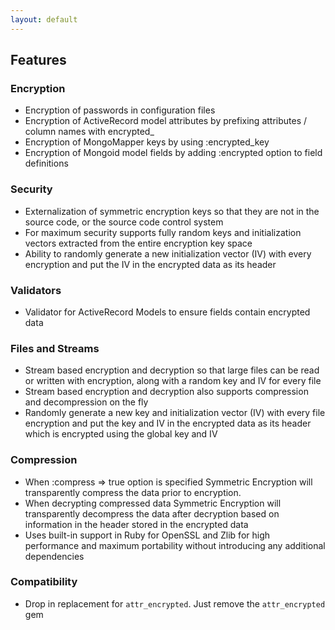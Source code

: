 ```yaml
---
layout: default
---
```


## Features

### Encryption

* Encryption of passwords in configuration files
* Encryption of ActiveRecord model attributes by prefixing attributes / column
  names with encrypted_
* Encryption of MongoMapper keys by using :encrypted_key
* Encryption of Mongoid model fields by adding :encrypted option to field
  definitions

### Security

* Externalization of symmetric encryption keys so that they are not in the
  source code, or the source code control system
* For maximum security supports fully random keys and initialization vectors
  extracted from the entire encryption key space
* Ability to randomly generate a new initialization vector (IV) with every
  encryption and put the IV in the encrypted data as its header

### Validators

* Validator for ActiveRecord Models to ensure fields contain encrypted data

### Files and Streams

* Stream based encryption and decryption so that large files can be read or
  written with encryption, along with a random key and IV for every file
* Stream based encryption and decryption also supports compression and decompression
  on the fly
* Randomly generate a new key and initialization vector (IV) with every
  file encryption and put the key and IV in the encrypted data as its header which
  is encrypted using the global key and IV

### Compression

* When :compress => true option is specified Symmetric Encryption will transparently
  compress the data prior to encryption.
* When decrypting compressed data Symmetric Encryption will transparently decompress
  the data after decryption based on information in the header stored in the encrypted data
* Uses built-in support in Ruby for OpenSSL and Zlib for high performance and
  maximum portability without introducing any additional dependencies

### Compatibility

* Drop in replacement for `attr_encrypted`. Just remove the `attr_encrypted` gem
